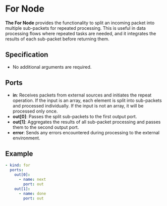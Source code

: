 # For Node

**The For Node** provides the functionality to split an incoming packet into multiple sub-packets for repeated
processing. This is useful in data processing flows where repeated tasks are needed, and it integrates the results of
each sub-packet before returning them.

## Specification

- No additional arguments are required.

## Ports

- **in**: Receives packets from external sources and initiates the repeat operation. If the input is an array, each
  element is split into sub-packets and processed individually. If the input is not an array, it will be processed only
  once.
- **out[0]**: Passes the split sub-packets to the first output port.
- **out[1]**: Aggregates the results of all sub-packet processing and passes them to the second output port.
- **error**: Sends any errors encountered during processing to the external environment.

## Example

```yaml
- kind: for
  ports:
    out[0]:
      - name: next
        port: out
    out[1]:
      - name: done
        port: out
```
